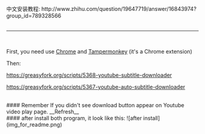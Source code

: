 
<br>
中文安装教程:  http://www.zhihu.com/question/19647719/answer/16843974?group_id=789328566
<br>
<br>

---
<br>

First, you need use [Chrome](https://www.google.com/chrome/browser/) and [Tampermonkey](https://chrome.google.com/webstore/detail/tampermonkey/dhdgffkkebhmkfjojejmpbldmpobfkfo?utm_source=chrome-ntp-icon) (it's a Chrome extension)    

Then:

https://greasyfork.org/scripts/5368-youtube-subtitle-downloader
 
https://greasyfork.org/scripts/5367-youtube-auto-subtitle-downloader


<br>
#### Remember  
If you didn't see download button appear on Youtube video play page.   
__Refresh__


<br>
#### after install both program, it look like this:  
![after install](img_for_readme.png)    



